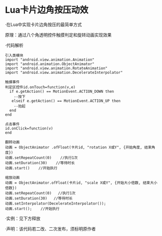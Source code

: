 Lua卡片边角按压动效
===
·在Lua中实现卡片边角按压的最简单方式

原理：通过八个角透明控件触摸判定和旋转动画实现效果

·代码解析


    引入类模块
    import "android.view.animation.Animation"
    import "android.animation.ObjectAnimator"
    import "android.view.animation.RotateAnimation"
    import "android.view.animation.DecelerateInterpolator"

    触摸事件
    判定区控件id.onTouch=function(v,e)
      if e.getAction() == MotionEvent.ACTION_DOWN then
        --按下
       elseif e.getAction() == MotionEvent.ACTION_UP then
        --抬起
      end
    end

    点击事件
    id.onClick=function(v)
    end

    翻转动画
    动画 = ObjectAnimator .ofFloat(卡片id, "rotation X或Y", {开始角度, 结束角度})
    动画.setRepeatCount(0)    //执行1次
    动画.setDuration(30)    //等待时长
    动画.start()    //开始执行

    缩放动画
    动画 = ObjectAnimator.ofFloat(卡片id, "scale X或Y", {开始大小倍数, 结束大小倍数})
    动画.setRepeatCount(0)   //执行1次
    动画.setDuration(30)   //等待时长
    动画.setInterpolator(DecelerateInterpolator());
    动画.start();    //开始执行


·实例：见下方释放

·声明：该代码若二改、二次发布，须标明原作者
